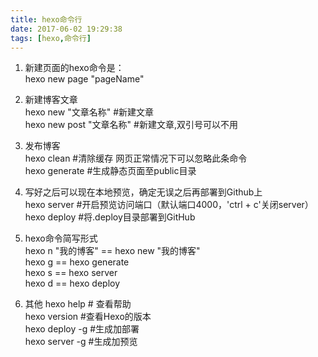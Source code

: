 ```yaml
---
title: hexo命令行
date: 2017-06-02 19:29:38
tags: [hexo,命令行]
---
```


1. 新建页面的hexo命令是：  
hexo new page "pageName"  

2. 新建博客文章    
hexo new "文章名称"  #新建文章  
hexo new post "文章名称"  #新建文章,双引号可以不用

3. 发布博客  
hexo clean  #清除缓存 网页正常情况下可以忽略此条命令  
hexo generate  #生成静态页面至public目录

4. 写好之后可以现在本地预览，确定无误之后再部署到Github上    
hexo server  #开启预览访问端口（默认端口4000，'ctrl + c'关闭server）  
hexo deploy  #将.deploy目录部署到GitHub  

5. hexo命令简写形式  
hexo n "我的博客" == hexo new "我的博客"  
hexo g == hexo generate  
hexo s == hexo server  
hexo d == hexo deploy  
 
6. 其他
hexo help   # 查看帮助  hexo version  #查看Hexo的版本  hexo deploy -g  #生成加部署  hexo server -g  #生成加预览  